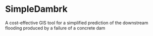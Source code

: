 # SimpleDambrk
A cost-effective GIS tool for a simplified prediction of the downstream flooding produced by a failure of a concrete dam
